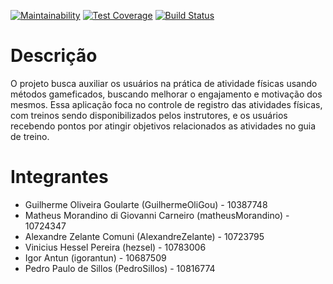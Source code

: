 [![Maintainability](https://api.codeclimate.com/v1/badges/40d294a4759c7df57ae0/maintainability)](https://codeclimate.com/github/AlexandreZelante/ESI/maintainability)
[![Test Coverage](https://api.codeclimate.com/v1/badges/40d294a4759c7df57ae0/test_coverage)](https://codeclimate.com/github/AlexandreZelante/ESI/test_coverage)
[![Build Status](https://travis-ci.org/AlexandreZelante/ESI.svg?branch=master)](https://travis-ci.org/AlexandreZelante/ESI)

# Descrição
O projeto busca auxiliar os usuários na prática de atividade físicas usando métodos gameficados, buscando melhorar o engajamento e motivação dos mesmos. Essa aplicação foca no controle de registro das atividades físicas, com treinos sendo disponibilizados pelos instrutores, e os usuários recebendo pontos por atingir objetivos relacionados as atividades no guia de treino.

# Integrantes
* Guilherme Oliveira Goularte (GuilhermeOliGou) - 10387748
* Matheus Morandino di Giovanni Carneiro (matheusMorandino) - 10724347
* Alexandre Zelante Comuni (AlexandreZelante) - 10723795
* Vinicius Hessel Pereira (hezsel) - 10783006
* Igor Antun (igorantun) - 10687509
* Pedro Paulo de Sillos (PedroSillos) - 10816774
